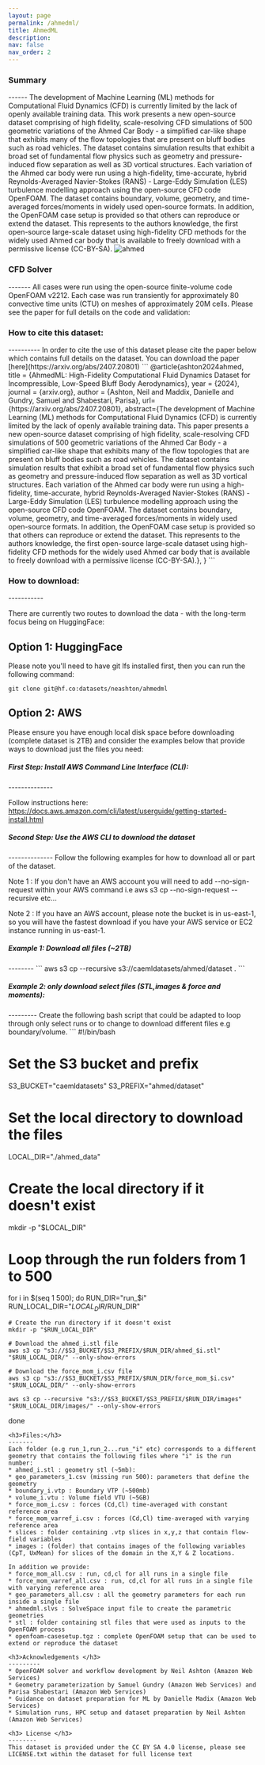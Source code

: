 ```yaml
---
layout: page
permalink: /ahmedml/
title: AhmedML
description: 
nav: false
nav_order: 2
---
```


<h3>Summary</h3>
------
The development of Machine Learning (ML) methods for Computational Fluid Dynamics (CFD) is currently limited by the lack of openly available training data. This work presents a new open-source dataset comprising of high fidelity, scale-resolving CFD simulations of 500 geometric variations of the Ahmed Car Body - a simplified car-like shape that exhibits many of the flow topologies that are present on bluff bodies such as road vehicles. The dataset contains simulation results that exhibit a broad set of fundamental flow physics such as geometry and pressure-induced flow separation as well as 3D vortical structures. Each variation of the Ahmed car body were run using a high-fidelity, time-accurate, hybrid Reynolds-Averaged Navier-Stokes (RANS) - Large-Eddy Simulation (LES) turbulence modelling approach using the open-source CFD code OpenFOAM. The dataset contains boundary, volume, geometry, and time-averaged forces/moments in widely used open-source formats. In addition, the OpenFOAM case setup is provided so that others can reproduce or extend the dataset. This represents to the authors knowledge, the first open-source large-scale dataset using high-fidelity CFD methods for the widely used Ahmed car body that is available to freely download with a permissive license (CC-BY-SA).

<img class="photo" alt="ahmed" src="{{ site.baseurl }}/assets/img/ahmed_body.png">
<h3>CFD Solver</h3>
-------
All cases were run using the open-source finite-volume code OpenFOAM v2212. Each case was run transiently for approximately 80 convective time units (CTU) on meshes of approximately 20M cells.  Please see the paper for full details on the code and validation:

<h3>How to cite this dataset:</h3>
----------
In order to cite the use of this dataset please cite the paper below which contains full details on the dataset. You can download the paper [here](https://arxiv.org/abs/2407.20801)
```
@article{ashton2024ahmed,
    title = {AhmedML: High-Fidelity Computational Fluid Dynamics Dataset for Incompressible, Low-Speed Bluff Body Aerodynamics},
    year = {2024},
    journal = {arxiv.org},
    author = {Ashton, Neil and Maddix, Danielle and Gundry, Samuel and Shabestari, Parisa},
    url={https://arxiv.org/abs/2407.20801},
    abstract={The development of Machine Learning (ML) methods for Computational Fluid Dynamics (CFD) is currently limited by the lack of openly available training data. This paper presents a new open-source dataset comprising of high fidelity, scale-resolving CFD simulations of 500 geometric variations of the Ahmed Car Body - a simplified car-like shape that exhibits many of the flow topologies that are present on bluff bodies such as road vehicles. The dataset contains simulation results that exhibit a broad set of fundamental flow physics such as geometry and pressure-induced flow separation as well as 3D vortical structures. Each variation of the Ahmed car body were run using a high-fidelity, time-accurate, hybrid Reynolds-Averaged Navier-Stokes (RANS) - Large-Eddy Simulation (LES) turbulence modelling approach using the open-source CFD code OpenFOAM. The dataset contains boundary, volume, geometry, and time-averaged forces/moments in widely used open-source formats. In addition, the OpenFOAM case setup is provided so that others can reproduce or extend the dataset. This represents to the authors knowledge, the first open-source large-scale dataset using high-fidelity CFD methods for the widely used Ahmed car body that is available to freely download with a permissive license (CC-BY-SA).},
}
```
<h3>How to download:</h3>
-----------

There are currently two routes to download the data - with the long-term focus being on HuggingFace:

Option 1: HuggingFace
--------------
Please note you'll need to have git lfs installed first, then you can run the following command:

```
git clone git@hf.co:datasets/neashton/ahmedml
```
Option 2: AWS
-------------
Please ensure you have enough local disk space before downloading (complete dataset is 2TB) and consider the examples below that provide ways to download just the files you need:

<h5>First Step: Install AWS Command Line Interface (CLI):</h5>
--------------

Follow instructions here: https://docs.aws.amazon.com/cli/latest/userguide/getting-started-install.html

<h5>Second Step: Use the AWS CLI to download the dataset</h5>
--------------
Follow the following examples for how to download all or part of the dataset.

Note 1 : If you don't have an AWS account you will need to add --no-sign-request within your AWS command i.e aws s3 cp --no-sign-request --recursive etc...

Note 2 : If you have an AWS account, please note the bucket is in us-east-1, so you will have the fastest download if you have your AWS service or EC2 instance running in us-east-1.

<h5>Example 1: Download all files (~2TB)</h5>
--------
```
aws s3 cp --recursive s3://caemldatasets/ahmed/dataset .
```
<h5>Example 2: only download select files (STL,images & force and moments):</h5>
---------
Create the following bash script that could be adapted to loop through only select runs or to change to download different files e.g boundary/volume.
```
#!/bin/bash

# Set the S3 bucket and prefix
S3_BUCKET="caemldatasets"
S3_PREFIX="ahmed/dataset"

# Set the local directory to download the files
LOCAL_DIR="./ahmed_data"

# Create the local directory if it doesn't exist
mkdir -p "$LOCAL_DIR"

# Loop through the run folders from 1 to 500
for i in $(seq 1 500); do
    RUN_DIR="run_$i"
    RUN_LOCAL_DIR="$LOCAL_DIR/$RUN_DIR"

    # Create the run directory if it doesn't exist
    mkdir -p "$RUN_LOCAL_DIR"

    # Download the ahmed_i.stl file
    aws s3 cp "s3://$S3_BUCKET/$S3_PREFIX/$RUN_DIR/ahmed_$i.stl" "$RUN_LOCAL_DIR/" --only-show-errors

    # Download the force_mom_i.csv file
    aws s3 cp "s3://$S3_BUCKET/$S3_PREFIX/$RUN_DIR/force_mom_$i.csv" "$RUN_LOCAL_DIR/" --only-show-errors

    aws s3 cp --recursive "s3://$S3_BUCKET/$S3_PREFIX/$RUN_DIR/images" "$RUN_LOCAL_DIR/images/" --only-show-errors
done
```
<h3>Files:</h3>
-------
Each folder (e.g run_1,run_2...run_"i" etc) corresponds to a different geometry that contains the following files where "i" is the run number:
* ahmed_i.stl : geometry stl (~5mb):
* geo_parameters_1.csv (missing run 500): parameters that define the geometry
* boundary_i.vtp : Boundary VTP (~500mb)
* volume_i.vtu : Volume field VTU (~5GB)
* force_mom_i.csv : forces (Cd,Cl) time-averaged with constant reference area
* force_mom_varref_i.csv : forces (Cd,Cl) time-averaged with varying reference area
* slices : folder containing .vtp slices in x,y,z that contain flow-field variables
* images : (folder) that contains images of the following variables (CpT, UxMean) for slices of the domain in the X,Y & Z locations.

In addition we provide:
* force_mom_all.csv : run, cd,cl for all runs in a single file
* force_mom_varref_all.csv : run, cd,cl for all runs in a single file with varying reference area
* geo_parameters_all.csv : all the geometry parameters for each run inside a single file
* ahmedml.slvs : SolveSpace input file to create the parametric geometries
* stl : folder containing stl files that were used as inputs to the OpenFOAM process
* openfoam-casesetup.tgz : complete OpenFOAM setup that can be used to extend or reproduce the dataset

<h3>Acknowledgements </h3>
---------
* OpenFOAM solver and workflow development by Neil Ashton (Amazon Web Services)
* Geometry parameterization by Samuel Gundry (Amazon Web Services) and Parisa Shabestari (Amazon Web Services)
* Guidance on dataset preparation for ML by Danielle Madix (Amazon Web Services)
* Simulation runs, HPC setup and dataset preparation by Neil Ashton (Amazon Web Services)

<h3> License </h3>
--------
This dataset is provided under the CC BY SA 4.0 license, please see LICENSE.txt within the dataset for full license text
